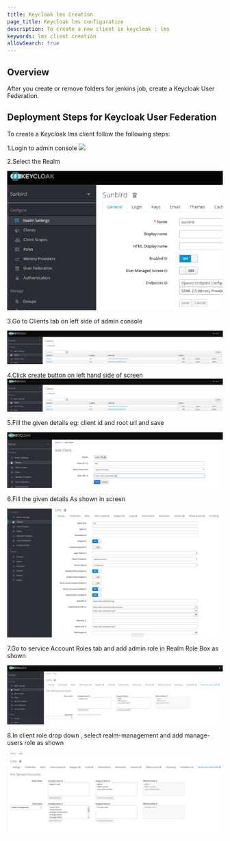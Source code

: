 ```yaml
---
title: Keycloak lms Creation
page_title: Keycloak lms configuration
description: To create a new client in keycloak : lms
keywords: lms client creation
allowSearch: true
--- 
```


## Overview

After you create or remove folders for jenkins job, create a Keycloak User Federation.
 

## Deployment Steps for Keycloak User Federation

To create a Keycloak lms client follow the following steps:

1.Login to admin console
<img src='developer-docs/server-installation/images/keycloak_login_.png'>

2.Select the Realm

<img src='developer-docs/server-installation/images/keycloak_realm_setting.png'>

3.Go to Clients tab on left side of admin console 

<img src='developer-docs/server-installation/images/keycloak_admin_console.png'>

4.Click create button on left hand side of screen
<img src='developer-docs/server-installation/images/keycloak_admin_console.png'>

5.Fill the given details eg: client id and root url and save

<img src='developer-docs/server-installation/images/keycloak_client_create.png'>

6.Fill the given details As shown in screen

<img src='developer-docs/server-installation/images/keycloak_lms_setting.png'>

7.Go to service Account Roles tab  and add admin role in Realm Role Box as shown 

<img src='developer-docs/server-installation/images/keycloak_role_setting.png'>

8.In client role drop down , select realm-management and add manage-users role as shown

<img src='developer-docs/server-installation/images/keycloak_manage-users_setting.png'>
